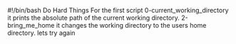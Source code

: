 #!/bin/bash
Do Hard Things
For the first script 0-current_working_directory it prints the absolute path of the current working directory.
2-bring_me_home it changes the working directory to the users home directory.
lets try again
